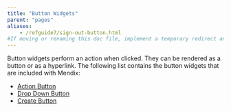 ```yaml
---
title: "Button Widgets"
parent: "pages"
aliases:
    - /refguide7/sign-out-button.html
#If moving or renaming this doc file, implement a temporary redirect and let the respective team know they should update the URL in the product. See Mapping to Products for more details.
---
```



Button widgets perform an action when clicked. They can be rendered as a button or as a hyperlink. The following list contains the button widgets that are included with Mendix:

*   [Action Button](action-button)
*   [Drop Down Button](drop-down-button)
*   [Create Button](new-button)
